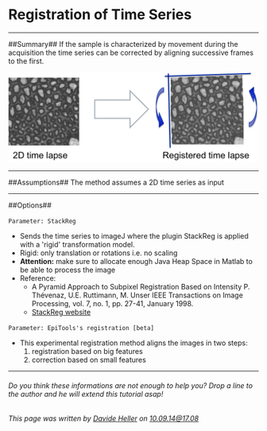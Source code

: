 # Registration of Time Series #

---------------------------------------
##Summary##
If the sample is characterized by movement during the acquisition the time series can be corrected by aligning successive frames to the first.

![Selective Plane Projection](../Images/matlab/registration.png)

---------------------------------------
##Assumptions##
The method assumes a 2D time series as input

---------------------------------------
##Options##

`Parameter: StackReg`

* Sends the time series to imageJ where the plugin StackReg is applied with a 'rigid' transformation model.
* Rigid: only translation or rotations i.e. no scaling
* **Attention:** make sure to allocate enough Java Heap Space in Matlab to be able to process the image
* Reference:
	* A Pyramid Approach to Subpixel Registration Based on Intensity P. Thévenaz, U.E. Ruttimann, M. Unser IEEE Transactions on Image Processing, vol. 7, no. 1, pp. 27-41, January 1998.
	* [StackReg website](http://bigwww.epfl.ch/thevenaz/stackreg/)

`Parameter: EpiTools's registration [beta]`

* This experimental registration method aligns the images in two steps:
	1. registration based on big features
	2. correction based on small features

---------------------------------------
######  Do you think these informations are not enough to help you? Drop a line to the author and he will extend this tutorial asap!

###### This page was written by [Davide Heller](mailto:davide.heller@imls.uzh.ch) on 10.09.14@17.08


<script type="text/javascript" src="http://imls-bg-jira.uzh.ch:8080/s/dec35b3786a7548dc4b26192f22b864e-T/en_USbjk9py/64014/4/1.4.24/_/download/batch/com.atlassian.jira.collector.plugin.jira-issue-collector-plugin:issuecollector/com.atlassian.jira.collector.plugin.jira-issue-collector-plugin:issuecollector.js?locale=en-US&collectorId=dab092eb"></script>

<script>
  (function(i,s,o,g,r,a,m){i['GoogleAnalyticsObject']=r;i[r]=i[r]||function(){
  (i[r].q=i[r].q||[]).push(arguments)},i[r].l=1*new Date();a=s.createElement(o),
  m=s.getElementsByTagName(o)[0];a.async=1;a.src=g;m.parentNode.insertBefore(a,m)
  })(window,document,'script','//www.google-analytics.com/analytics.js','ga');

  ga('create', 'UA-55332946-1', 'auto');
  ga('send', 'pageview');

</script>
